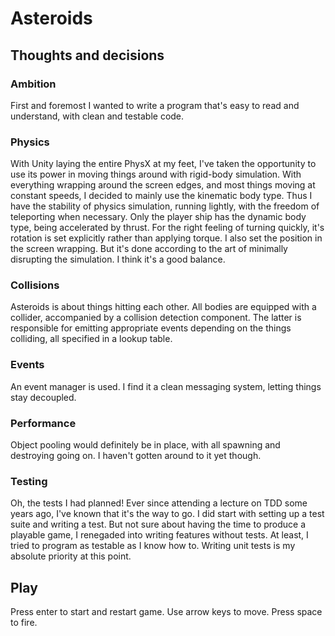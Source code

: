 # Asteroids

## Thoughts and decisions
### Ambition
First and foremost I wanted to write a program that's easy to read and understand, with clean and testable code.

### Physics
With Unity laying the entire PhysX at my feet, I've taken the opportunity to use its power in moving things around with rigid-body simulation. With everything wrapping around the screen edges, and most things moving at constant speeds, I decided to mainly use the kinematic body type. Thus I have the stability of physics simulation, running lightly, with the freedom of teleporting when necessary. Only the player ship has the dynamic body type, being accelerated by thrust. For the right feeling of turning quickly, it's rotation is set explicitly rather than applying torque. I also set the position in the screen wrapping. But it's done according to the art of minimally disrupting the simulation. I think it's a good balance.

### Collisions
Asteroids is about things hitting each other. All bodies are equipped with a collider, accompanied by a collision detection component. The latter is responsible for emitting appropriate events depending on the things colliding, all specified in a lookup table.

### Events
An event manager is used. I find it a clean messaging system, letting things stay decoupled.

### Performance
Object pooling would definitely be in place, with all spawning and destroying going on. I haven't gotten around to it yet though.

### Testing
Oh, the tests I had planned! Ever since attending a lecture on TDD some years ago, I've known that it's the way to go. I did start with setting up a test suite and writing a test. But not sure about having the time to produce a playable game, I renegaded into writing features without tests. At least, I tried to program as testable as I know how to. Writing unit tests is my absolute priority at this point.

## Play
Press enter to start and restart game. Use arrow keys to move. Press space to fire.
